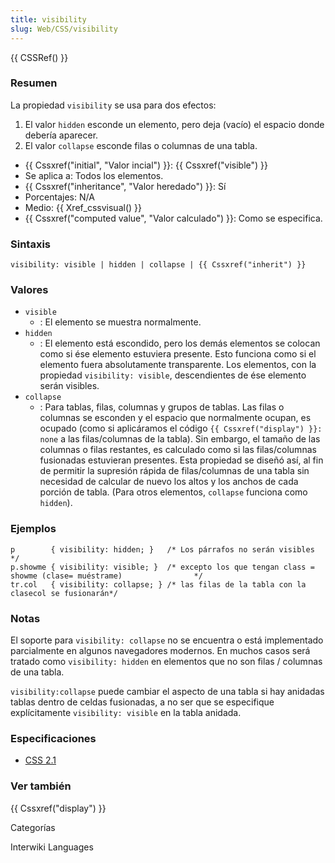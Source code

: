 ```yaml
---
title: visibility
slug: Web/CSS/visibility
---
```


{{ CSSRef() }}

### Resumen

La propiedad `visibility` se usa para dos efectos:

1. El valor `hidden` esconde un elemento, pero deja (vacío) el espacio donde debería aparecer.
2. El valor `collapse` esconde filas o columnas de una tabla.

- {{ Cssxref("initial", "Valor incial") }}: {{ Cssxref("visible") }}
- Se aplica a: Todos los elementos.
- {{ Cssxref("inheritance", "Valor heredado") }}: Sí
- Porcentajes: N/A
- Medio: {{ Xref_cssvisual() }}
- {{ Cssxref("computed value", "Valor calculado") }}: Como se especifica.

### Sintaxis

```
visibility: visible | hidden | collapse | {{ Cssxref("inherit") }}
```

### Valores

- `visible`
  - : El elemento se muestra normalmente.
- `hidden`
  - : El elemento está escondido, pero los demás elementos se colocan como si ése elemento estuviera presente. Esto funciona como si el elemento fuera absolutamente transparente. Los elementos, con la propiedad `visibility: visible`, descendientes de ése elemento serán visibles.
- `collapse`
  - : Para tablas, filas, columnas y grupos de tablas. Las filas o columnas se esconden y el espacio que normalmente ocupan, es ocupado (como si aplicáramos el código `{{ Cssxref("display") }}: none` a las filas/columnas de la tabla). Sin embargo, el tamaño de las columnas o filas restantes, es calculado como si las filas/columnas fusionadas estuvieran presentes. Esta propiedad se diseñó así, al fin de permitir la supresión rápida de filas/columnas de una tabla sin necesidad de calcular de nuevo los altos y los anchos de cada porción de tabla. (Para otros elementos, `collapse` funciona como `hidden`).

### Ejemplos

```
p        { visibility: hidden; }   /* Los párrafos no serán visibles                       */
p.showme { visibility: visible; }  /* excepto los que tengan class = showme (clase= muéstrame)                */
tr.col   { visibility: collapse; } /* las filas de la tabla con la clasecol se fusionarán*/
```

### Notas

El soporte para `visibility: collapse` no se encuentra o está implementado parcialmente en algunos navegadores modernos. En muchos casos será tratado como `visibility: hidden` en elementos que no son filas / columnas de una tabla.

`visibility:collapse` puede cambiar el aspecto de una tabla si hay anidadas tablas dentro de celdas fusionadas, a no ser que se especifique explícitamente `visibility: visible` en la tabla anidada.

### Especificaciones

- [CSS 2.1](http://www.w3.org/TR/CSS21/visufx.html#visibility)

### Ver también

{{ Cssxref("display") }}

Categorías

Interwiki Languages
